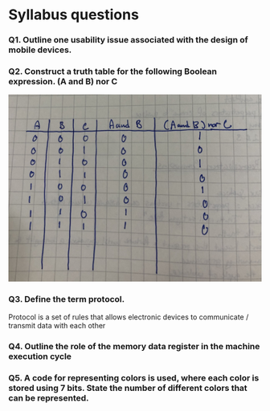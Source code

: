 # Syllabus questions
### Q1. Outline one usability issue associated with the design of mobile devices.
### Q2. Construct a truth table for the following Boolean expression. (A and B) nor C
![truthtable](Appendix/truthtable.jpg)
### Q3. Define the term protocol.
Protocol is a set of rules that allows electronic devices to communicate / transmit data with each other
### Q4. Outline the role of the memory data register in the machine execution cycle
### Q5. A code for representing colors is used, where each color is stored using 7 bits. State the number of different colors that can be represented.

